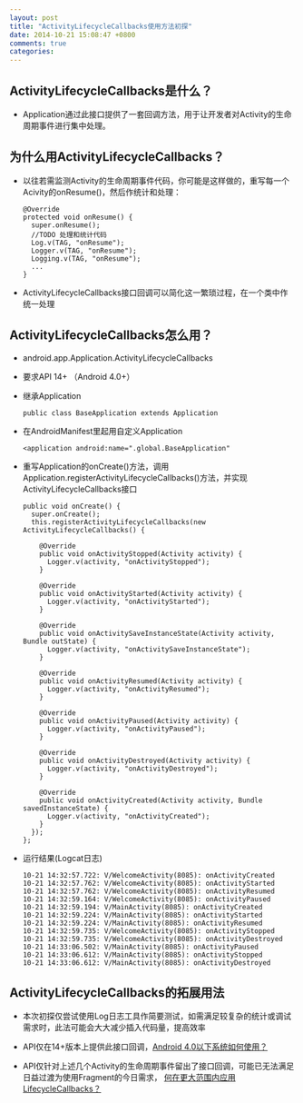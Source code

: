 ```yaml
---
layout: post
title: "ActivityLifecycleCallbacks使用方法初探"
date: 2014-10-21 15:08:47 +0800
comments: true
categories:
---
```


## ActivityLifecycleCallbacks是什么？

- Application通过此接口提供了一套回调方法，用于让开发者对Activity的生命周期事件进行集中处理。

## 为什么用ActivityLifecycleCallbacks？

- 以往若需监测Activity的生命周期事件代码，你可能是这样做的，重写每一个Acivity的onResume()，然后作统计和处理：

      @Override
      protected void onResume() {
        super.onResume();
        //TODO 处理和统计代码
        Log.v(TAG, "onResume");
        Logger.v(TAG, "onResume");
        Logging.v(TAG, "onResume");
        ...
      }
- ActivityLifecycleCallbacks接口回调可以简化这一繁琐过程，在一个类中作统一处理

## ActivityLifecycleCallbacks怎么用？

- android.app.Application.ActivityLifecycleCallbacks
- 要求API 14+ （Android 4.0+）
- 继承Application

      public class BaseApplication extends Application
- 在AndroidManifest里起用自定义Application

      <application android:name=".global.BaseApplication"
- 重写Application的onCreate()方法，调用Application.registerActivityLifecycleCallbacks()方法，并实现ActivityLifecycleCallbacks接口

      public void onCreate() {
        super.onCreate();
        this.registerActivityLifecycleCallbacks(new ActivityLifecycleCallbacks() {

          @Override
          public void onActivityStopped(Activity activity) {
            Logger.v(activity, "onActivityStopped");
          }

          @Override
          public void onActivityStarted(Activity activity) {
            Logger.v(activity, "onActivityStarted");
          }

          @Override
          public void onActivitySaveInstanceState(Activity activity, Bundle outState) {
            Logger.v(activity, "onActivitySaveInstanceState");
          }

          @Override
          public void onActivityResumed(Activity activity) {
            Logger.v(activity, "onActivityResumed");
          }

          @Override
          public void onActivityPaused(Activity activity) {
            Logger.v(activity, "onActivityPaused");
          }

          @Override
          public void onActivityDestroyed(Activity activity) {
            Logger.v(activity, "onActivityDestroyed");
          }

          @Override
          public void onActivityCreated(Activity activity, Bundle savedInstanceState) {
            Logger.v(activity, "onActivityCreated");
          }
        });
      };

- 运行结果(Logcat日志)

      10-21 14:32:57.722: V/WelcomeActivity(8085): onActivityCreated
      10-21 14:32:57.762: V/WelcomeActivity(8085): onActivityStarted
      10-21 14:32:57.762: V/WelcomeActivity(8085): onActivityResumed
      10-21 14:32:59.164: V/WelcomeActivity(8085): onActivityPaused
      10-21 14:32:59.194: V/MainActivity(8085): onActivityCreated
      10-21 14:32:59.224: V/MainActivity(8085): onActivityStarted
      10-21 14:32:59.224: V/MainActivity(8085): onActivityResumed
      10-21 14:32:59.735: V/WelcomeActivity(8085): onActivityStopped
      10-21 14:32:59.735: V/WelcomeActivity(8085): onActivityDestroyed
      10-21 14:33:06.502: V/MainActivity(8085): onActivityPaused
      10-21 14:33:06.612: V/MainActivity(8085): onActivityStopped
      10-21 14:33:06.612: V/MainActivity(8085): onActivityDestroyed


## ActivityLifecycleCallbacks的拓展用法
- 本次初探仅尝试使用Log日志工具作简要测试，如需满足较复杂的统计或调试需求时，此法可能会大大减少插入代码量，提高效率

- API仅在14+版本上提供此接口回调，[Android 4.0以下系统如何使用？](http://codego.net/456648/)
- API仅针对上述几个Activity的生命周期事件留出了接口回调，可能已无法满足日益过渡为使用Fragment的今日需求， [何在更大范围内应用LifecycleCallbacks？](https://github.com/soarcn/AndroidLifecyle)
